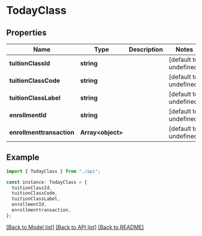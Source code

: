 # TodayClass

## Properties

| Name                      | Type                    | Description | Notes                  |
| ------------------------- | ----------------------- | ----------- | ---------------------- |
| **tuitionClassId**        | **string**              |             | [default to undefined] |
| **tuitionClassCode**      | **string**              |             | [default to undefined] |
| **tuitionClassLabel**     | **string**              |             | [default to undefined] |
| **enrollmentId**          | **string**              |             | [default to undefined] |
| **enrollmenttransaction** | **Array&lt;object&gt;** |             | [default to undefined] |

## Example

```typescript
import { TodayClass } from "./api";

const instance: TodayClass = {
  tuitionClassId,
  tuitionClassCode,
  tuitionClassLabel,
  enrollmentId,
  enrollmenttransaction,
};
```

[[Back to Model list]](../README.md#documentation-for-models) [[Back to API list]](../README.md#documentation-for-api-endpoints) [[Back to README]](../README.md)
